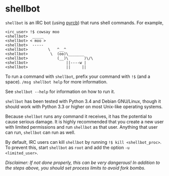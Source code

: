 # shellbot
`shellbot` is an IRC bot (using [pyrcb](https://github.com/taylordotfish/pyrcb))
that runs shell commands. For example,
```
<irc_user> !$ cowsay moo
<shellbot>  _____
<shellbot> < moo >
<shellbot>  -----
<shellbot>         \   ^__^
<shellbot>          \  (oo)\_______
<shellbot>             (__)\       )\/\
<shellbot>                 ||----w |
<shellbot>                 ||     ||
```

To run a command with `shellbot`, prefix your command with `!$` (and a space).
`/msg shellbot help` for more information.

See `shellbot --help` for information on how to run it.

`shellbot` has been tested with Python 3.4 and Debian GNU/Linux, though it
should work with Python 3.3 or higher on most Unix-like operating systems.

Because `shellbot` runs any command it receives, it has the potential to cause
serious damage. It is highly recommended that you create a new user with
limited permissions and run `shellbot` as that user. Anything that user can
run, `shellbot` can run as well.

By default, IRC users can kill `shellbot` by running `!$ kill <shellbot_proc>`.
To prevent this, start `shellbot` as `root` and add the option `-u
<limited_user>`.

*Disclaimer: If not done properly, this can be very dangerous! In addition to
the steps above, you should set process limits to avoid fork bombs.*

